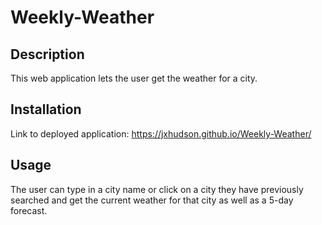 # Weekly-Weather

## Description
This web application lets the user get the weather for a city.

## Installation
Link to deployed application: https://jxhudson.github.io/Weekly-Weather/

## Usage
The user can type in a city name or click on a city they have previously searched and get the current weather for that city as well as a 5-day forecast.
